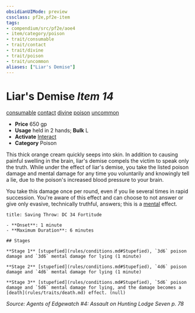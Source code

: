 ```yaml
---
obsidianUIMode: preview
cssclass: pf2e,pf2e-item
tags:
- compendium/src/pf2e/aoe4
- item/category/poison
- trait/consumable
- trait/contact
- trait/divine
- trait/poison
- trait/uncommon
aliases: ["Liar's Demise"]
---
```

# Liar's Demise *Item 14*  
[consumable](rules/traits/consumable.md)  [contact](rules/traits/contact.md)  [divine](rules/traits/divine.md)  [poison](rules/traits/poison.md)  [uncommon](rules/traits/uncommon.md)  

- **Price** 650 gp
- **Usage** held in 2 hands; **Bulk** L
- **Activate** [Interact](rules/actions/interact.md)
- **Category** Poison

This thick orange cream quickly seeps into skin. In addition to causing painful swelling in the brain, liar's demise compels the victim to speak only the truth. While under the effect of liar's demise, you take the listed poison damage and mental damage for any time you voluntarily and knowingly tell a lie, due to the poison's increased blood pressure to your brain.

You take this damage once per round, even if you lie several times in rapid succession. You're aware of this effect and can choose to not answer or give only evasive, technically truthful, answers; this is a [mental](rules/traits/mental.md) effect.

```ad-inline-affliction
title: Saving Throw: DC 34 Fortitude

- **Onset**: 1 minute
- **Maximum Duration**: 6 minutes

## Stages

**Stage 1** [stupefied](rules/conditions.md#Stupefied), `3d6` poison damage and `3d6` mental damage for lying (1 minute)

**Stage 2** [stupefied](rules/conditions.md#Stupefied), `4d6` poison damage and `4d6` mental damage for lying (1 minute)

**Stage 3** [stupefied](rules/conditions.md#Stupefied), `5d6` poison damage and `5d6` mental damage for lying, and the damage becomes a [death](rules/traits/death.md) effect. (null)
```

*Source: Agents of Edgewatch #4: Assault on Hunting Lodge Seven p. 78*